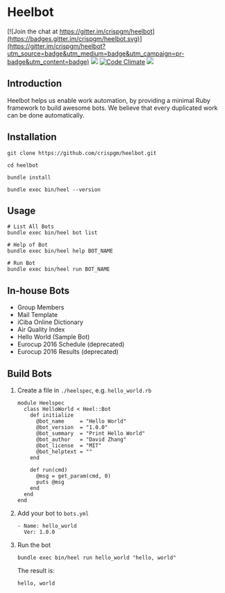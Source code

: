# Heelbot

[![Join the chat at https://gitter.im/crispgm/heelbot](https://badges.gitter.im/crispgm/heelbot.svg)](https://gitter.im/crispgm/heelbot?utm_source=badge&utm_medium=badge&utm_campaign=pr-badge&utm_content=badge)
![](https://img.shields.io/badge/license-MIT-blue.svg)
[![Code Climate](https://codeclimate.com/github/crispgm/heelbot/badges/gpa.svg)](https://codeclimate.com/github/crispgm/heelbot)
![](https://api.travis-ci.org/crispgm/heelbot.svg)

## Introduction

Heelbot helps us enable work automation, by providing a minimal Ruby framework to build awesome bots. We believe that every duplicated work can be done automatically.

## Installation

```
git clone https://github.com/crispgm/heelbot.git

cd heelbot

bundle install

bundle exec bin/heel --version
```

## Usage

```
# List All Bots
bundle exec bin/heel bot list

# Help of Bot
bundle exec bin/heel help BOT_NAME

# Run Bot
bundle exec bin/heel run BOT_NAME
```

## In-house Bots

* Group Members
* Mail Template
* iCiba Online Dictionary
* Air Quality Index
* Hello World (Sample Bot)
* Eurocup 2016 Schedule (deprecated)
* Eurocup 2016 Results (deprecated)

## Build Bots

1. Create a file in ```./heelspec```, e.g. ```hello_world.rb```

    ```
    module Heelspec
      class HelloWorld < Heel::Bot
        def initialize
          @bot_name     = "Hello World"
          @bot_version  = "1.0.0"
          @bot_summary  = "Print Hello World"
          @bot_author   = "David Zhang"
          @bot_license  = "MIT"
          @bot_helptext = ""
        end

        def run(cmd)
          @msg = get_param(cmd, 0)
          puts @msg
        end
      end
    end
    ```

2. Add your bot to ```bots.yml```

    ```
    - Name: hello_world
      Ver: 1.0.0
    ```

3. Run the bot

    ```
    bundle exec bin/heel run hello_world "hello, world"
    ```

    The result is:

    ```
    hello, world
    ```